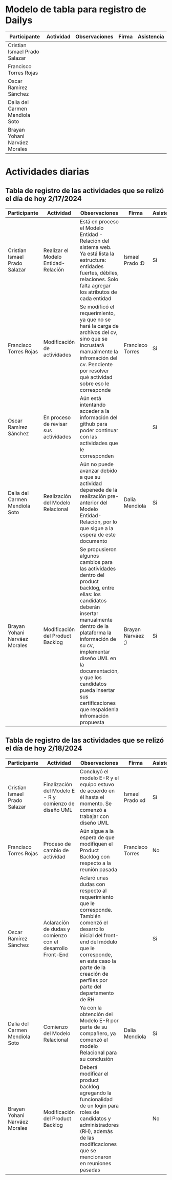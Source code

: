 # Modelo de tabla para registro de Dailys

| Participante | Actividad | Observaciones | Firma | Asistencia |
|--------------|-----------|---------------|-------|------------|
| Cristian Ismael Prado Salazar	| | | | |
| Francisco Torres Rojas | | | | |
| Oscar Ramírez Sánchez | | | | |
| Dalia del Carmen Mendiola Soto | | | | |
| Brayan Yohani Narváez Morales | | | | |

# Actividades diarias
## Tabla de registro de las actividades que se relizó el día de hoy 2/17/2024

| Participante | Actividad | Observaciones | Firma | Asistencia |
|--------------|-----------|---------------|-------|------------|
| Cristian Ismael Prado Salazar	| Realizar el Modelo Entidad-Relación | Está en proceso el Modelo Entidad - Relación del sistema web. Ya está lista la estructura: entidades fuertes, débiles, relaciones. Solo falta agregar los atributos de cada entidad | Ismael Prado :D | Si |
| Francisco Torres Rojas	| Modificación de actividades | Se modificó el requerimiento, ya que no se hará la carga de archivos del cv, sino que se incrustará manualmente la infromación del cv. Pendiente por resolver qué actividad sobre eso le corresponde | Francisco Torres| Si |
| Oscar Ramírez Sánchez	| En proceso de revisar sus actividades | Aún está intentando acceder a la información del github para poder continuar con las actividades que le corresponden | | Si |
| Dalia del Carmen Mendiola Soto | Realización del Modelo Relacional | Aún no puede avanzar debido a que su actividad depenede de la realización pre-anterior del Modelo Entidad-Relación, por lo que sigue a la espera de este documento | Dalia Mendiola | Si |
| Brayan Yohani Narváez Morales | Modificación del Product Backlog | Se propusieron algunos cambios para las actividades dentro del product backlog, entre ellas: los candidatos deberán insertar manualmente dentro de la plataforma la información de su cv, implementar diseño UML en la documentación, y que los candidatos pueda insertar sus certificaciones que respaldenla infromación propuesta | Brayan Narváez ;) | Si |

## Tabla de registro de las actividades que se relizó el día de hoy 2/18/2024

| Participante | Actividad | Observaciones | Firma | Asistencia |
|--------------|-----------|---------------|-------|------------|
| Cristian Ismael Prado Salazar	| Finalización del Modelo E - R y comienzo de diseño UML | Concluyó el modelo E-R y el equipo estuvo de acuerdo en él hasta el momento. Se comenzó a trabajar con diseño UML | Ismael Prado xd | Si |
| Francisco Torres Rojas | Proceso de cambio de actividad | Aún sigue a la espera de que modifiquen el Product Backlog con respecto a la reunión pasada |Francisco Torres | No |
| Oscar Ramírez Sánchez | Aclaración de dudas y comienzo con el desarrollo Front-End | Aclaró unas dudas con respecto al requerimiento que le corresponde. También comenzó el desarrollo inicial del front-end del módulo que le corresponde, en este caso la parte de la creación de perfiles por parte del departamento de RH | | Si |
| Dalia del Carmen Mendiola Soto | Comienzo del Modelo Relacional | Ya con la obtención del Modelo E-R por parte de su compañero, ya comenzó el modelo Relacional para su conclusión | Dalia Mendiola | Si |
| Brayan Yohani Narváez Morales | Modificación del Product Backlog | Deberá modificar el product backlog agregando la funcionalidad de un login para roles de candidatos y administradores (RH), además de las modificaciones que se mencionaron en reuniones pasadas | | No |
